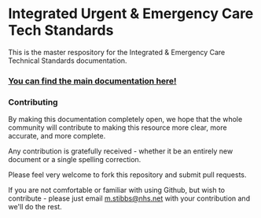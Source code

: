 # Integrated Urgent & Emergency Care Tech Standards

This is the master respository for the Integrated & Emergency Care Technical Standards documentation.

### [You can find the main documentation here!](docs/index.md)



### Contributing

By making this documentation completely open, we hope that the whole community will contribute to making this resource more clear, more accurate, and more complete.

Any contribution is gratefully received - whether it be an entirely new document or a single spelling correction. 

Please feel very welcome to fork this repository and submit pull requests.

If you are not comfortable or familiar with using Github, but wish to contribute - please just email m.stibbs@nhs.net with your contribution and we'll do the rest.
